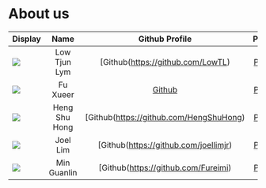 # About us

Display |   Name   |             Github Profile              | Portfolio 
--------|:--------:|:---------------------------------------:|:---------:
![](https://via.placeholder.com/100.png?text=Photo) | Low Tjun Lym  |    [Github(https://github.com/LowTL)    | [Portfolio](docs/team/johndoe.md)
![](https://via.placeholder.com/100.png?text=Photo) |   Fu Xueer    |   [Github](https://github.com/fxe025)   | [Portfolio](docs/team/johndoe.md)
![](https://via.placeholder.com/100.png?text=Photo) | Heng Shu Hong | [Github(https://github.com/HengShuHong) | [Portfolio](docs/team/johndoe.md)
![](https://via.placeholder.com/100.png?text=Photo) |   Joel Lim    |  [Github(https://github.com/joellimjr)  | [Portfolio](docs/team/johndoe.md)
![](https://via.placeholder.com/100.png?text=Photo) |  Min Guanlin  |   [Github(https://github.com/Fureimi)   | [Portfolio](docs/team/johndoe.md)

